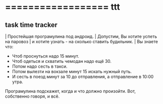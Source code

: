 ================== 
ttt
==================

task time tracker
---------

| Простейшая програмулина под андроид. 
| Допустим, Вы хотите успеть на паровоз 
| и хотите узнать - на сколько ставить будильник.
| Вы знаете что:
* Чтоб проснуться надо 15 минут.
* Чтоб одеться и схватить чемодан надо ещё 30.
* Потом надо сесть в такси.
* Потом вылезти на вокзале минут 15 искать нужный путь.
* И сесть в поезд минут за 10 до отправления, а отправление в 10:00 утра.

Програмулина подскажет, когда и что должно произойти.
Вот, собственно говоря, и всё.